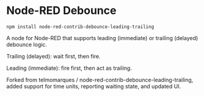 # Node-RED Debounce

```
npm install node-red-contrib-debounce-leading-trailing
```

A node for Node-RED that supports leading (immediate) or trailing (delayed) debounce logic.

Trailing (delayed): wait first, then fire.

Leading (immediate): fire first, then act as trailing.

Forked from telmomarques / node-red-contrib-debounce-leading-trailing, added support for time units, reporting waiting state, and updated UI.
